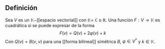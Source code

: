 
## Definición

Sea $V$ es un $\mathbb{K}-$[[espacio vectorial]] con $\mathbb{K}=$ $\mathbb{C}$ o $\mathbb{R}$. Una función $F: V\to \mathbb{K}$ es cuadrática si se puede expresar de la forma
$$
F(v)=Q(v) + 2\varphi(v) + k
$$
Con $Q(v)=B(v,v)$ para una [[forma bilineal]] simétrica $B$, $\varphi \in V^*$ y $k \in \mathbb{K}$.